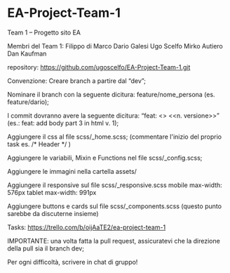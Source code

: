 # EA-Project-Team-1
Team 1 – Progetto sito EA

Membri del Team 1:
  Filippo di Marco
  Dario Galesi
  Ugo Scelfo
  Mirko Autiero
  Dan Kaufman

repository: https://github.com/ugoscelfo/EA-Project-Team-1.git

Convenzione:
  Creare branch a partire dal “dev”;

  Nominare il branch con la seguente dicitura: feature/nome_persona (es. feature/dario);

  I commit dovranno avere la seguente dicitura: “feat: <<oggetto commit>> <<n. versione>>” (es.: feat: add body part 3 in html v. 1);

  Aggiungere il css al file scss/_home.scss; (commentare l'inizio del proprio task es. /* Header */ )

  Aggiungere le variabili, Mixin e Functions nel file scss/_config.scss;

  Aggiungere le immagini nella cartella assets/

  Aggiungere il responsive sul file scss/_responsive.scss 
    mobile max-width: 576px
    tablet max-width: 991px

  Aggiungere buttons e cards sul file scss/_components.scss (questo punto sarebbe da discuterne insieme)

Tasks: 
  https://trello.com/b/oijAaTE2/ea-project-team-1

IMPORTANTE:
  una volta fatta la pull request, assicuratevi che la direzione della pull sia il branch dev;

  Per ogni difficoltà, scrivere in chat di gruppo!
